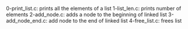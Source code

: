 0-print_list.c: prints all the elements of a list
1-list_len.c: prints number of elements
2-add_node.c: adds a node to the beginning of linked list
3-add_node_end.c: add node to the end of linked list
4-free_list.c: frees list
